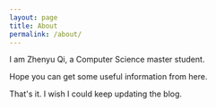 ```yaml
---
layout: page
title: About
permalink: /about/
---
```


I am Zhenyu Qi, a Computer Science master student.

Hope you can get some useful information from here.

That's it. I wish I could keep updating the blog.
